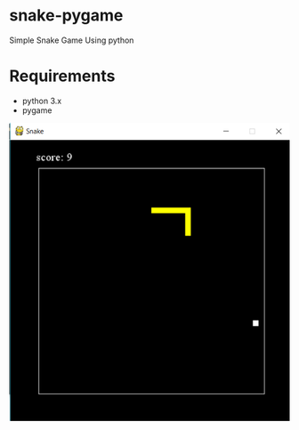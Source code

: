 # snake-pygame
Simple Snake Game Using python
# Requirements
- python 3.x
- pygame



![alt tag](https://raw.githubusercontent.com/Rakshitpuniani/snake-pygame/master/snake%20game%20screenshot.png)
